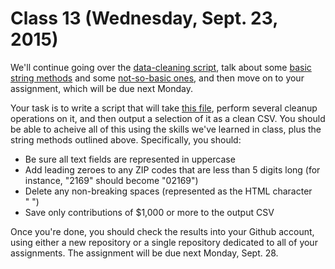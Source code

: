# Class 13 (Wednesday, Sept. 23, 2015)

We'll continue going over the [data-cleaning script](https://github.com/cjdd3b/advanced-data-journalism/blob/master/week5/class12/cleaner.py), talk about some [basic string methods](http://www.thehelloworldprogram.com/python/python-string-methods/) and some [not-so-basic ones](http://www.tutorialspoint.com/python/string_zfill.htm), and then move on to your assignment, which will be due next Monday.

Your task is to write a script that will take [this file](https://github.com/cjdd3b/advanced-data-journalism/blob/master/assignments/data-cleaning/data/cleanme.csv), perform several cleanup operations on it, and then output a selection of it as a clean CSV. You should be able to acheive all of this using the skills we've learned in class, plus the string methods outlined above. Specifically, you should:

  - Be sure all text fields are represented in uppercase
  - Add leading zeroes to any ZIP codes that are less than 5 digits long (for instance, "2169" should become "02169")
  - Delete any non-breaking spaces (represented as the HTML character "&nbsp;")
  - Save only contributions of $1,000 or more to the output CSV

Once you're done, you should check the results into your Github account, using either a new repository or a single repository dedicated to all of your assignments. The assignment will be due next Monday, Sept. 28.
